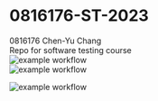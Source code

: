 # 0816176-ST-2023   
0816176 Chen-Yu Chang    
Repo for software testing course  
![example workflow](https://github.com/david-chenyu/0816176-ST-2023/actions/workflows/github-actions-demo.yml/badge.svg)  
![example workflow](https://github.com/david-chenyu/0816176-ST-2023/actions/workflows/Lab01-CI.yml/badge.svg)

![example workflow](https://github.com/david-chenyu/0816176-ST-2023/actions/workflows/Lab02-CI.yml/badge.svg)
